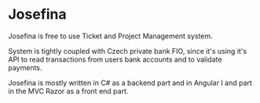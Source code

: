# Josefina

Josefina is free to use Ticket and Project Management system. 

System is tightly coupled with Czech private bank FIO, since it's using it's API to read transactions from users bank accounts and to validate payments.

Josefina is mostly written in C# as a backend part and in Angular I and part in the MVC Razor as a front end part.
